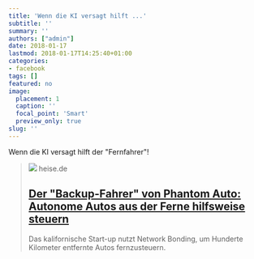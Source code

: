 ```yaml
---
title: 'Wenn die KI versagt hilft ...'
subtitle: ''
summary: ''
authors: ["admin"]
date: 2018-01-17
lastmod: 2018-01-17T14:25:40+01:00
categories:
- facebook
tags: []
featured: no
image:
  placement: 1
  caption: ''
  focal_point: 'Smart'
  preview_only: true
slug: ''
---
```

Wenn die KI versagt hilft der "Fernfahrer"!
> [![](https://heise.cloudimg.io/bound/1200x1200/q85.png-lossy-85.webp-lossy-85.foil1/_www-heise-de_/imgs/18/2/3/5/1/7/3/5/Autofernsteuerung_-700-4913211f6db0abe6.png)](https://www.heise.de/newsticker/meldung/Der-Backup-Fahrer-von-Phantom-Auto-Autonome-Autos-aus-der-Ferne-hilfsweise-steuern-3940788.html)
> heise.de
> ## [Der "Backup-Fahrer" von Phantom Auto: Autonome Autos aus der Ferne hilfsweise steuern](https://www.heise.de/newsticker/meldung/Der-Backup-Fahrer-von-Phantom-Auto-Autonome-Autos-aus-der-Ferne-hilfsweise-steuern-3940788.html)
>
>Das kalifornische Start-up nutzt Network Bonding, um Hunderte Kilometer entfernte Autos fernzusteuern.

